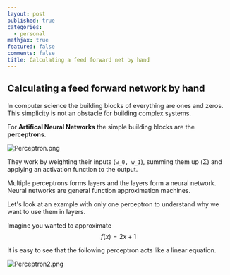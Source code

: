 ```yaml
---
layout: post
published: true
categories:
  - personal
mathjax: true
featured: false
comments: false
title: Calculating a feed forward net by hand
---
```

## Calculating a feed forward network by hand

In computer science the building blocks of everything are ones and zeros. This simplicity is not an obstacle for building complex systems.

For **Artifical Neural Networks** the simple building blocks are the **perceptrons**.

![Perceptron.png]({{site.baseurl}}/images/Perceptron.png)

They work by weighting their inputs (`w_0, w_1`), summing them up (Σ) and applying an activation function to the output.

Multiple perceptrons forms layers and the layers form a neural network. Neural networks are general function approximation machines.

Let's look at an example with only one perceptron to understand why we want to use them in layers.

Imagine you wanted to approximate 
$$
f(x) = 2x + 1
$$

It is easy to see that the following perceptron acts like a linear equation.

![Perceptron2.png]({{site.baseurl}}/images/Perceptron2.png)












